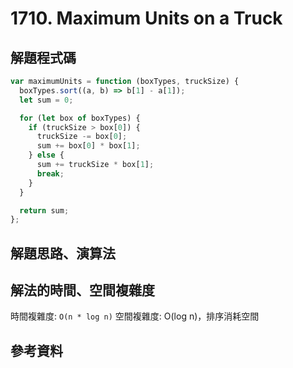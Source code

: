 # 1710. Maximum Units on a Truck

## 解題程式碼

```javascript
var maximumUnits = function (boxTypes, truckSize) {
  boxTypes.sort((a, b) => b[1] - a[1]);
  let sum = 0;

  for (let box of boxTypes) {
    if (truckSize > box[0]) {
      truckSize -= box[0];
      sum += box[0] * box[1];
    } else {
      sum += truckSize * box[1];
      break;
    }
  }

  return sum;
};
```

## 解題思路、演算法

## 解法的時間、空間複雜度

時間複雜度: `O(n * log n)`
空間複雜度: O(log n)，排序消耗空間

## 參考資料
